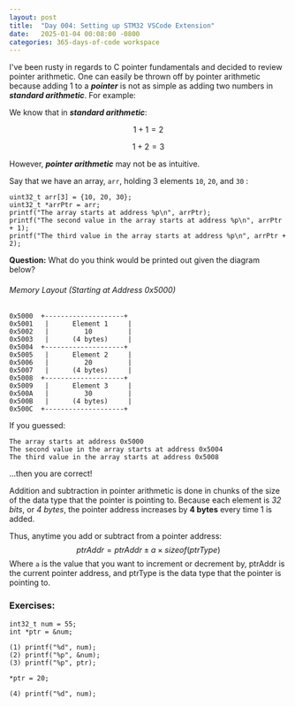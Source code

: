 ```yaml
---
layout: post
title:  "Day 004: Setting up STM32 VSCode Extension"
date:   2025-01-04 00:08:00 -0800
categories: 365-days-of-code workspace
---
```

I've been rusty in regards to C pointer fundamentals and decided to review pointer arithmetic. One can easily be thrown off by pointer arithmetic because adding 1 to a ***pointer*** is not as simple as adding two numbers in ***standard arithmetic***. For example:

We know that in ***standard arithmetic***:

$$ 1 + 1 = 2 $$

$$ 1 + 2 = 3 $$

However, ***pointer arithmetic*** may not be as intuitive. 

Say that we have an array, `arr`, holding 3 elements `10`, `20`, and `30` :

```
uint32_t arr[3] = {10, 20, 30};
uint32_t *arrPtr = arr;
printf("The array starts at address %p\n", arrPtr);
printf("The second value in the array starts at address %p\n", arrPtr + 1);
printf("The third value in the array starts at address %p\n", arrPtr + 2);
```


**Question:** What do you think would be printed out given the diagram below?
###### Memory Layout (Starting at Address 0x5000)
```
0x5000  +--------------------+
0x5001   |	    Element 1     |
0x5002   |         10         |
0x5003   |      (4 bytes)     |
0x5004  +--------------------+
0x5005   |	    Element 2     |
0x5006   |         20         |
0x5007   |      (4 bytes)     |
0x5008  +--------------------+
0x5009   |	    Element 3     |
0x500A   |         30         |
0x500B   |      (4 bytes)     |
0x500C  +--------------------+
```


If you guessed: 
```
The array starts at address 0x5000
The second value in the array starts at address 0x5004
The third value in the array starts at address 0x5008
```

...then you are correct!

Addition and subtraction in pointer arithmetic is done in chunks of the size of the data type that the pointer is pointing to. Because each element is *32 bits*, or *4 bytes*, the pointer address increases by **4 bytes** every time 1 is added.

Thus, anytime you add or subtract from a pointer address:
$$ ptrAddr = ptrAddr \pm a \times sizeof(ptrType) $$
Where `a` is the value that you want to increment or decrement by, ptrAddr is the current pointer address, and ptrType is the data type that the pointer is pointing to. 

### Exercises:
```
int32_t num = 55;
int *ptr = &num;

(1) printf("%d", num);
(2) printf("%p", &num);
(3) printf("%p", ptr);

*ptr = 20;

(4) printf("%d", num);
```